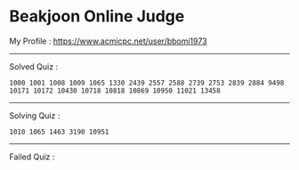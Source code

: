 # Beakjoon Online Judge

My Profile : https://www.acmicpc.net/user/bbomi1973

---

Solved Quiz : 
```
1000 1001 1008 1009 1065 1330 2439 2557 2588 2739 2753 2839 2884 9498 10171 10172 10430 10718 10818 10869 10950 11021 13458
```

---

Solving Quiz :
```
1010 1065 1463 3190 10951
```

---

Failed Quiz :
```

```